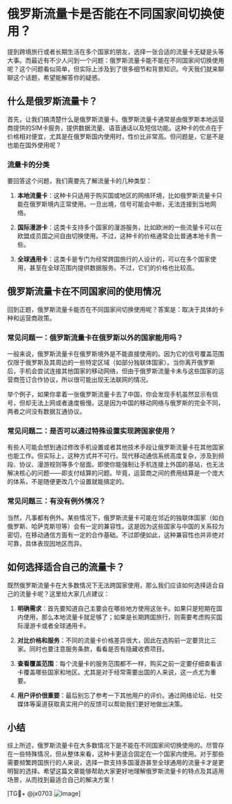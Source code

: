 # 俄罗斯流量卡是否能在不同国家间切换使用？

提到跨境旅行或者长期生活在多个国家的朋友，选择一张合适的流量卡无疑是头等大事。而最近有不少人问到一个问题：俄罗斯流量卡能不能在不同国家间切换使用呢？这个问题看似简单，但实际上涉及到了很多细节和背景知识。今天我们就来聊聊这个话题，希望能解答你的疑惑。

## 什么是俄罗斯流量卡？

首先，让我们搞清楚什么是俄罗斯流量卡。俄罗斯流量卡通常是由俄罗斯本地运营商提供的SIM卡服务，提供数据流量、语音通话以及短信功能。这种卡的优点在于价格相对便宜，尤其是在俄罗斯国内使用时，性价比非常高。但问题是，它是不是也能在国外使用呢？

### 流量卡的分类

要回答这个问题，我们需要先了解流量卡的几种类型：

1. **本地流量卡**：这种卡只适用于购买国或地区的网络环境，比如俄罗斯流量卡只能在俄罗斯境内正常使用。一旦出境，信号可能会中断，无法连接到当地网络。
   
2. **国际漫游卡**：这类卡支持多个国家的漫游服务，比如欧洲的一些流量卡可以在欧盟成员国之间自由切换使用。不过，这种卡的价格通常会比普通本地卡贵一些。

3. **全球通用卡**：这类卡是专门为经常跨国旅行的人设计的，可以在多个国家使用，甚至在全球范围内提供数据服务。不过，它们的价格也比较高。

## 俄罗斯流量卡在不同国家间的使用情况

回到正题，俄罗斯流量卡能否在不同国家间切换使用呢？答案是：取决于具体的卡种和运营商政策。

### 常见问题一：俄罗斯流量卡在俄罗斯以外的国家能用吗？

一般来说，俄罗斯流量卡在俄罗斯境外是不能直接使用的。因为它的信号覆盖范围仅限于俄罗斯及其周边的一些特定区域（如部分独联体国家）。当你离开俄罗斯后，手机会尝试连接其他国家的移动网络，但由于俄罗斯流量卡未与这些国家的运营商签订合作协议，所以很可能出现无法联网的情况。

举个例子，如果你拿着一张俄罗斯流量卡去了中国，你会发现手机虽然显示有信号，但却无法上网或者速度极慢。这是因为中国的移动网络与俄罗斯的完全不同，两者之间没有数据互通协议。

### 常见问题二：是否可以通过特殊设置实现跨国家使用？

有些人可能会想到通过修改手机设置或者其他技术手段让俄罗斯流量卡在其他国家也能工作。但实际上，这种方式并不可行。现代移动通信系统高度复杂，涉及到频段、协议、漫游规则等多个层面。即使你能强制让手机连接上外国的基站，也无法解决核心的问题——即支付结算的问题。毕竟，运营商之间的费用结算是一个庞大的体系，不是随便更改几个设置就能搞定的。

### 常见问题三：有没有例外情况？

当然，凡事都有例外。某些情况下，俄罗斯流量卡可能在邻近的独联体国家（如白俄罗斯、哈萨克斯坦等）会有一定的兼容性。这是因为这些国家与中国的关系较为密切，在移动通信方面有一定的合作基础。不过即便如此，这种兼容性也并非绝对可靠，具体表现因地区而异。

## 如何选择适合自己的流量卡？

既然俄罗斯流量卡在大多数情况下无法跨国家使用，那么我们应该如何选择适合自己的流量卡呢？这里给大家几点建议：

1. **明确需求**：首先要知道自己主要会在哪些地方使用这张卡。如果只是短期在国内使用，那么本地流量卡就足够了；如果是长期跨国旅行，则需要考虑购买国际漫游卡或者全球通用卡。

2. **对比价格和服务**：不同的流量卡价格差异很大，因此在选购前一定要货比三家。同时也要注意服务条款，看看是否有隐藏收费项目。

3. **查看覆盖范围**：每个流量卡的服务范围都不一样，购买之前一定要仔细查看该卡覆盖哪些国家和地区。尤其是对于经常需要出国的人来说，这一点尤为重要。

4. **用户评价很重要**：最后别忘了参考一下其他用户的评价。通过网络论坛、社交媒体等渠道获取真实用户的反馈可以帮助我们更好地做出决策。

## 小结

综上所述，俄罗斯流量卡在大多数情况下是不能在不同国家间切换使用的。尽管存在一些特殊情况，但从整体来看，这种卡更适合固定在一个国家内使用。对于那些需要频繁跨国旅行的人来说，选择一款支持多国漫游甚至全球通用的流量卡才是更明智的选择。希望这篇文章能够帮助大家更好地理解俄罗斯流量卡的特点及其适用场景，从而找到最适合自己的解决方案！

[TG💪+ @jx0703 ![Image](https://github.com/user-attachments/assets/dbca1d08-cadb-493c-b0ec-ad6f7a83f270)]